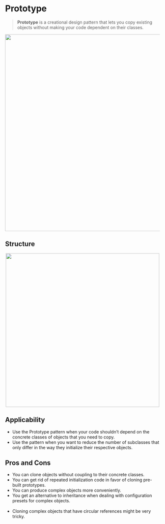 ﻿# Prototype

> **Prototype** is a creational design pattern that lets you copy existing objects without making your code dependent on their classes.

<p align="center">
  <img width="640" src="https://refactoring.guru/images/patterns/content/prototype/prototype.png" />
</p>

## Structure

<p align="center">
  <img width="500" src="https://refactoring.guru/images/patterns/diagrams/prototype/structure.png" />
</p>

## Applicability

- Use the Prototype pattern when your code shouldn’t depend on the concrete classes of objects that you need to copy.
- Use the pattern when you want to reduce the number of subclasses that only differ in the way they initialize their respective objects.

## Pros and Cons
- You can clone objects without coupling to their concrete classes.
- You can get rid of repeated initialization code in favor of cloning pre-built prototypes.
- You can produce complex objects more conveniently.
- You get an alternative to inheritance when dealing with configuration presets for complex objects.
<br/><br/>  
- Cloning complex objects that have circular references might be very tricky.